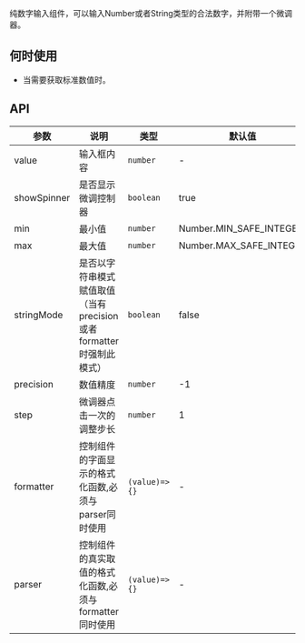 纯数字输入组件，可以输入Number或者String类型的合法数字，并附带一个微调器。

## 何时使用

- 当需要获取标准数值时。

## API

| 参数         | 说明                                    | 类型      | 默认值                  |
| ------------ | --------------------------------------- | --------- | ----------------------- |
| value        | 输入框内容                              | `number`  | -                       |
| showSpinner    | 是否显示微调控制器                                | `boolean`  | true                     |
| min          | 最小值                                  | `number`  | Number.MIN_SAFE_INTEGER |
| max          | 最大值                                  | `number`  | Number.MAX_SAFE_INTEGER |
| stringMode    | 是否以字符串模式赋值取值（当有precision或者formatter时强制此模式）                                | `boolean`  | false                      |
| precision    | 数值精度                                | `number`  | -1                      |
| step    | 微调器点击一次的调整步长                                | `number`  | 1                      |
| formatter    | 控制组件的字面显示的格式化函数,必须与parser同时使用                                | `(value)=>{}`  | -                     |
| parser    | 控制组件的真实取值的格式化函数,必须与formatter同时使用                                | `(value)=>{}`  | -                     |
